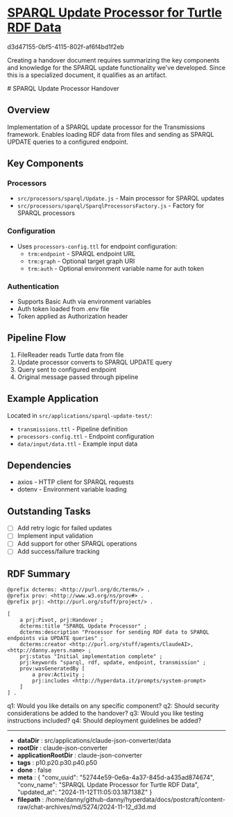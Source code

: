 # [SPARQL Update Processor for Turtle RDF Data](https://claude.ai/chat/52744e59-0e6a-4a37-845d-a435ad874674)

d3d47155-0bf5-4115-802f-af6f4bd1f2eb

 <antThinking>Creating a handover document requires summarizing the key components and knowledge for the SPARQL update functionality we've developed. Since this is a specialized document, it qualifies as an artifact.</antThinking>

<antArtifact identifier="sparql-handover" type="text/markdown" title="SPARQL Update Processor Handover Document">
# SPARQL Update Processor Handover

## Overview
Implementation of a SPARQL update processor for the Transmissions framework. Enables loading RDF data from files and sending as SPARQL UPDATE queries to a configured endpoint.

## Key Components

### Processors
- `src/processors/sparql/Update.js` - Main processor for SPARQL updates
- `src/processors/sparql/SparqlProcessorsFactory.js` - Factory for SPARQL processors

### Configuration
- Uses `processors-config.ttl` for endpoint configuration:
  - `trm:endpoint` - SPARQL endpoint URL
  - `trm:graph` - Optional target graph URI
  - `trm:auth` - Optional environment variable name for auth token

### Authentication
- Supports Basic Auth via environment variables
- Auth token loaded from .env file
- Token applied as Authorization header

## Pipeline Flow
1. FileReader reads Turtle data from file
2. Update processor converts to SPARQL UPDATE query
3. Query sent to configured endpoint
4. Original message passed through pipeline

## Example Application
Located in `src/applications/sparql-update-test/`:
- `transmissions.ttl` - Pipeline definition
- `processors-config.ttl` - Endpoint configuration
- `data/input/data.ttl` - Example input data

## Dependencies
- axios - HTTP client for SPARQL requests
- dotenv - Environment variable loading

## Outstanding Tasks
- [ ] Add retry logic for failed updates
- [ ] Implement input validation
- [ ] Add support for other SPARQL operations
- [ ] Add success/failure tracking

## RDF Summary
```turtle
@prefix dcterms: <http://purl.org/dc/terms/> .
@prefix prov: <http://www.w3.org/ns/prov#> .
@prefix prj: <http://purl.org/stuff/project/> .

[
    a prj:Pivot, prj:Handover ;
    dcterms:title "SPARQL Update Processor" ;
    dcterms:description "Processor for sending RDF data to SPARQL endpoints via UPDATE queries" ;
    dcterms:creator <http://purl.org/stuff/agents/ClaudeAI>, <http://danny.ayers.name> ;
    prj:status "Initial implementation complete" ;
    prj:keywords "sparql, rdf, update, endpoint, transmission" ;
    prov:wasGeneratedBy [
        a prov:Activity ;
        prj:includes <http://hyperdata.it/prompts/system-prompt>
    ]
] .
```
</antArtifact>

q1: Would you like details on any specific component?
q2: Should security considerations be added to the handover?
q3: Would you like testing instructions included?
q4: Should deployment guidelines be added?

---

* **dataDir** : src/applications/claude-json-converter/data
* **rootDir** : claude-json-converter
* **applicationRootDir** : claude-json-converter
* **tags** : p10.p20.p30.p40.p50
* **done** : false
* **meta** : {
  "conv_uuid": "52744e59-0e6a-4a37-845d-a435ad874674",
  "conv_name": "SPARQL Update Processor for Turtle RDF Data",
  "updated_at": "2024-11-12T11:05:03.187138Z"
}
* **filepath** : /home/danny/github-danny/hyperdata/docs/postcraft/content-raw/chat-archives/md/5274/2024-11-12_d3d.md